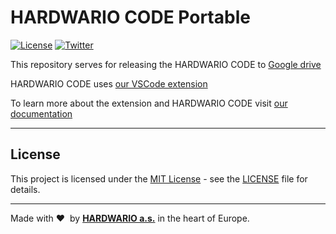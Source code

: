 # HARDWARIO CODE Portable

[![License](https://img.shields.io/github/license/hardwario/hardwario-code.svg)](https://github.com/hardwario/hardwario-code/blob/main/LICENSE)
[![Twitter](https://img.shields.io/twitter/follow/hardwario_en.svg?style=social&label=Follow)](https://twitter.com/hardwario_en)

This repository serves for releasing the HARDWARIO CODE to [Google drive](https://drive.google.com/drive/u/3/folders/1gC91vzSR0O1RONRX6LMJ8_ug1_UOikpt)

HARDWARIO CODE uses [our VSCode extension](https://github.com/hardwario/hardwario-tower-vscode-extension)

To learn more about the extension and HARDWARIO CODE visit [our documentation](https://tower.hardwario.com/en/latest/firmware/hardwario-code-tutorial/)

-----------------------------------------------------------------------------------------------------------

## License

This project is licensed under the [MIT License](https://opensource.org/licenses/MIT/) - see the [LICENSE](LICENSE) file for details.

---

Made with &#x2764;&nbsp; by [**HARDWARIO a.s.**](https://www.hardwario.com/) in the heart of Europe.
